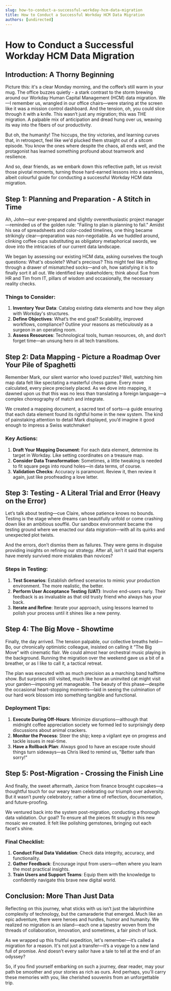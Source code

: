```yaml
---
slug: how-to-conduct-a-successful-workday-hcm-data-migration
title: How to Conduct a Successful Workday HCM Data Migration
authors: [undirected]
---
```



# How to Conduct a Successful Workday HCM Data Migration

## Introduction: A Thorny Beginning 

Picture this: it's a clear Monday morning, and the coffee’s still warm in your mug. The office buzzes quietly - a stark contrast to the storm brewing around our Workday Human Capital Management (HCM) data migration. We—I remember us, wrangled in our office chairs—were staring at the screen like it was a mission control dashboard. And the tension, oh, you could slice through it with a knife. This wasn’t just any migration; this was THE migration. A palpable mix of anticipation and dread hung over us, weaving its way into the fibers of our productivity. 

But oh, the humanity! The hiccups, the tiny victories, and learning curves that, in retrospect, feel like we'd plucked them straight out of a sitcom episode. You know the ones where despite the chaos, all ends well, and the protagonist has learned something profound about teamwork and resilience.

And so, dear friends, as we embark down this reflective path, let us revisit those pivotal moments, turning those hard-earned lessons into a seamless, albeit colourful guide for conducting a successful Workday HCM data migration.

## Step 1: Planning and Preparation - A Stitch in Time

Ah, John—our ever-prepared and slightly overenthusiastic project manager—reminded us of the golden rule: "Failing to plan is planning to fail." Amidst his sea of spreadsheets and color-coded timelines, one thing became strikingly clear—preparation was non-negotiable. As we huddled around, clinking coffee cups substituting as obligatory metaphorical swords, we dove into the intricacies of our current data landscape.

We began by assessing our existing HCM data, asking ourselves the tough questions: What's obsolete? What's precious? This might feel like sifting through a drawer of mismatched socks—and oh, how satisfying it is to finally sort it all out. We identified key stakeholders; think about Sue from HR and Tim from IT, pillars of wisdom and occasionally, the necessary reality checks.

### Things to Consider:
1. **Inventory Your Data**: Catalog existing data elements and how they align with Workday's structures.
2. **Define Objectives**: What’s the end goal? Scalability, improved workflows, compliance? Outline your reasons as meticulously as a surgeon in an operating room.
3. **Assess Resources**: Technological tools, human resources, oh, and don’t forget time—an unsung hero in all tech transitions.

## Step 2: Data Mapping - Picture a Roadmap Over Your Pile of Spaghetti

Remember Mark, our silent warrior who loved puzzles? Well, watching him map data felt like spectating a masterful chess game. Every move calculated, every piece precisely placed. As we dove into mapping, it dawned upon us that this was no less than translating a foreign language—a complex choreography of match and integrate.

We created a mapping document, a sacred text of sorts—a guide ensuring that each data element found its rightful home in the new system. The kind of painstaking attention to detail Mark displayed, you’d imagine it good enough to impress a Swiss watchmaker!

### Key Actions:
1. **Draft Your Mapping Document**: For each data element, determine its target in Workday. Like setting coordinates on a treasure map.
2. **Consider Data Transformation**: Sometimes, a little tweaking is needed to fit square pegs into round holes—in data terms, of course.
3. **Validation Checks**: Accuracy is paramount. Review it, then review it again, just like proofreading a love letter.

## Step 3: Testing - A Literal Trial and Error (Heavy on the Error)

Let’s talk about testing—cue Claire, whose patience knows no bounds. Testing is the stage where dreams can beautifully unfold or come crashing down like an ambitious soufflé. Our sandbox environment became the testing ground where we enacted our data migration—with all its quirks and unexpected plot twists.

And the errors, don’t dismiss them as failures. They were gems in disguise providing insights on refining our strategy. After all, isn’t it said that experts have merely survived more mistakes than novices?

### Steps in Testing:
1. **Test Scenarios**: Establish defined scenarios to mimic your production environment. The more realistic, the better.
2. **Perform User Acceptance Testing (UAT)**: Involve end-users early. Their feedback is as invaluable as that old trusty friend who always has your back.
3. **Iterate and Refine**: Iterate your approach, using lessons learned to polish your process until it shines like a new penny.

## Step 4: The Big Move - Showtime

Finally, the day arrived. The tension palpable, our collective breaths held—Bo, our chronically optimistic colleague, insisted on calling it “The Big Move” with cinematic flair. We could almost hear orchestral music playing in the background. Running the migration over the weekend gave us a bit of a breather, or as I like to call it, a tactical retreat. 

The plan was executed with as much precision as a marching band halftime show. But surprises still visited, much like how an uninvited cat might visit your garden—imposing yet manageable. The beauty of this phase—despite the occasional heart-stopping moments—laid in seeing the culmination of our hard work blossom into something tangible and functional.

### Deployment Tips:
1. **Execute During Off-Hours**: Minimize disruptions—although that midnight coffee appreciation society we formed led to surprisingly deep discussions about animal crackers.
2. **Monitor the Process**: Steer the ship; keep a vigilant eye on progress and tackle issues in real-time.
3. **Have a Rollback Plan**: Always good to have an escape route should things turn sideways—as Chris liked to remind us, "Better safe than sorry!"

## Step 5: Post-Migration - Crossing the Finish Line 

And finally, the sweet aftermath, Janice from finance brought cupcakes—a thoughtful touch for our weary team celebrating our triumph over adversity. But it wasn’t purely celebratory; rather a time of reflection, documentation, and future-proofing.

We ventured back into the system post-migration, conducting a thorough data validation. Our goal? To ensure all the pieces fit snugly in this new mosaic we created. It felt like polishing gemstones, bringing out each facet's shine.

### Final Checklist:
1. **Conduct Final Data Validation**: Check data integrity, accuracy, and functionality.
2. **Gather Feedback**: Encourage input from users—often where you learn the most practical insights.
3. **Train Users and Support Teams**: Equip them with the knowledge to confidently navigate this brave new digital world.

## Conclusion: More Than Just Data

Reflecting on this journey, what sticks with us isn’t just the labyrinthine complexity of technology, but the camaraderie that emerged. Much like an epic adventure, there were heroes and hurdles, humor and humanity. We realized no migration is an island—each one a tapestry woven from the threads of collaboration, innovation, and sometimes, a fair pinch of luck.

As we wrapped up this fruitful expedition, let's remember—it’s called a migration for a reason. It's not just a transfer—it’s a voyage to a new land full of promise. And doesn’t every sailor have a tale to tell at the end of an odyssey?

So, if you find yourself embarking on such a journey, dear reader, may your path be smoother and your stories as rich as ours. And perhaps, you'll carry these memories with you, like cherished souvenirs from an unforgettable trip.